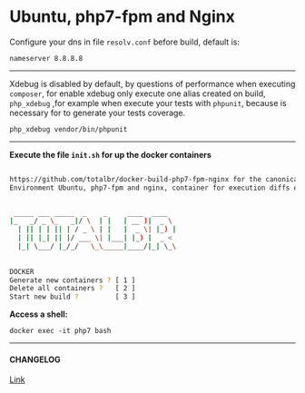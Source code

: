 
Ubuntu, php7-fpm and Nginx
================================

Configure your dns in file `resolv.conf` before build, default is:

    nameserver 8.8.8.8

------------------

Xdebug is disabled by default, by questions of performance when executing `composer`, for enable xdebug only execute
one alias created on build, `php_xdebug` ,for example when execute your tests with `phpunit`, because is necessary for 
to generate your tests coverage.

    php_xdebug vendor/bin/phpunit

------------------


**Execute the file `init.sh` for up the docker containers**

```bash

https://github.com/totalbr/docker-build-php7-fpm-nginx for the canonical source repository 
Environment Ubuntu, php7-fpm and nginx, container for execution diffs e-cidade

 
 _____ ___ _____  _    _     ____  ____  
|_   _/ _ \_   _|/ \  | |   | __ )|  _ \ 
  | || | | || | / _ \ | |   |  _ \| |_) |
  | || |_| || |/ ___ \| |___| |_) |  _ < 
  |_| \___/ |_/_/   \_\_____|____/|_| \_\
                                         
 
DOCKER
Generate new containers ? [ 1 ] 
Delete all containers ?   [ 2 ] 
Start new build ?         [ 3 ]

```

__Access a shell:__
```
docker exec -it php7 bash
```

-------


#### CHANGELOG

[Link](https://github.com/totalbr/docker-build-php7-fpm-nginx/blob/master/CHANGELOG.md)
